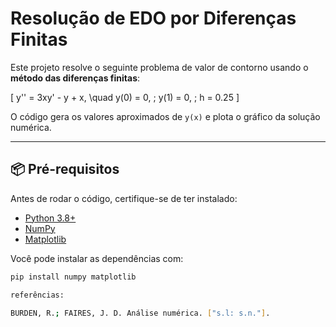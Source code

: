 # Resolução de EDO por Diferenças Finitas

Este projeto resolve o seguinte problema de valor de contorno usando o **método das diferenças finitas**:

\[
y'' = 3xy' - y + x, \quad y(0) = 0, \; y(1) = 0, \; h = 0.25
\]

O código gera os valores aproximados de `y(x)` e plota o gráfico da solução numérica.

---

## 📦 Pré-requisitos

Antes de rodar o código, certifique-se de ter instalado:

- [Python 3.8+](https://www.python.org/downloads/)
- [NumPy](https://numpy.org/)
- [Matplotlib](https://matplotlib.org/)

Você pode instalar as dependências com:

```bash
pip install numpy matplotlib

referências:

BURDEN, R.; FAIRES, J. D. Análise numérica. ["s.l: s.n."].
